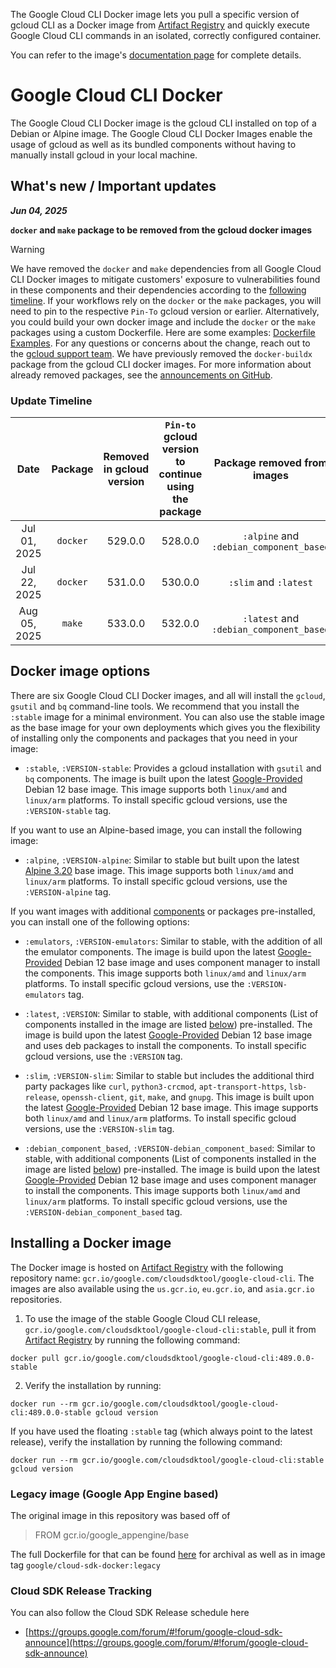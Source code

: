 The Google Cloud CLI Docker image lets you pull a specific version of gcloud CLI as a Docker image from [Artifact Registry](https://cloud.google.com/artifact-registry) and quickly execute Google Cloud CLI commands in an isolated, correctly configured container. 

You can refer to the image's [documentation page](https://cloud.google.com/sdk/docs/downloads-docker) for complete details.

# Google Cloud CLI Docker

The Google Cloud CLI Docker image is the gcloud CLI installed on top of a Debian or Alpine image. The Google Cloud CLI Docker Images enable the usage of gcloud as well as its bundled components without having to manually install gcloud in your local machine.

## What's new / Important updates

***Jun 04, 2025***

**`docker` and `make` package to be removed from the gcloud docker images**

> [!WARNING]  
> We have removed the `docker` and `make` dependencies from all
Google Cloud CLI Docker images to mitigate customers' exposure to vulnerabilities
found in these components and their dependencies according to the [following
timeline](#update_timeline). If your workflows rely on the `docker` or the `make` packages, you will need to
pin to the respective `Pin-To` gcloud version or earlier.
Alternatively, you could build your own docker image and include the
`docker` or the `make` packages using a custom Dockerfile. Here are some examples:
[Dockerfile Examples](https://cloud.google.com/sdk/docs/dockerfile_example).
For any questions or
concerns about the change, reach out to the
[gcloud support team](https://issuetracker.google.com/issues/new?component=187143).
We have previously removed the `docker-buildx` package from the
gcloud CLI docker images. For more information about already
removed packages, see the [announcements on GitHub](https://github.com/GoogleCloudPlatform/cloud-sdk-docker/discussions/categories/announcements?discussions_q=is%3Aopen+category%3AAnnouncements+label%3A3pPackageRemoval).

### Update Timeline

|  <img width=105/> Date  | Package | Removed in gcloud version | `Pin-to` gcloud version to continue using the package | Package removed from images |
|:----------:|:----------:|:-------------------------------------------:|:--------------------:|:----------:|
| Jul 01, 2025 | `docker` | 529.0.0 | 528.0.0 | `:alpine` and `:debian_component_based` |
| Jul 22, 2025 | `docker` | 531.0.0 | 530.0.0 | `:slim` and `:latest` |
| Aug 05, 2025 | `make` | 533.0.0 | 532.0.0 | `:latest` and `:debian_component_based` |


## Docker image options

There are six Google Cloud CLI Docker images, and all will install the
`gcloud`, `gsutil` and `bq` command-line tools. We recommend that you install
the `:stable` image for a minimal environment. You can also
use the stable image as the base image for your own deployments which gives you
the flexibility of installing only the components and packages that you need in
your image:

* `:stable`, `:VERSION-stable`: Provides a gcloud installation
with `gsutil` and `bq` components. The image is built upon the latest
[Google-Provided](/software-supply-chain-security/docs/base-images#google-provided_base_images)
Debian 12 base image. This image supports both `linux/amd` and `linux/arm`
platforms. To install specific gcloud versions, use
the `:VERSION-stable` tag.

If you want to use an Alpine-based image, you can install the following
image:

* `:alpine`, `:VERSION-alpine`: Similar to stable but built upon the latest
[Alpine 3.20](https://github.com/alpinelinux/docker-alpine/tree/v3.20)
base image. This image supports both `linux/amd` and `linux/arm` platforms. To
install specific gcloud versions, use the `:VERSION-alpine` tag.

If you want images with additional
[components](#components_installed_in_each_tag) or packages pre-installed,
you can install one of the following options:

* `:emulators`, `:VERSION-emulators`: Similar to stable, with the
addition of all the emulator components. The image is build upon the latest
[Google-Provided](/software-supply-chain-security/docs/base-images#google-provided_base_images)
Debian 12 base image and uses component manager to install the components. This
image supports both `linux/amd` and `linux/arm` platforms. To install specific
gcloud versions, use the `:VERSION-emulators`
tag.

* `:latest`, `:VERSION`: Similar to stable, with additional components
(List of components installed in the image are listed
[below](#components_installed_in_each_tag)) pre-installed. The image is build
upon the latest
[Google-Provided](/software-supply-chain-security/docs/base-images#google-provided_base_images)
Debian 12 base image and uses deb packages to install the components. To install
specific gcloud versions, use the `:VERSION`
tag.

* `:slim`, `:VERSION-slim`: Similar to stable but includes the additional
third party packages like `curl`, `python3-crcmod`, `apt-transport-https`,
`lsb-release`, `openssh-client`, `git`, `make`, and `gnupg`. This image is
built upon the latest
[Google-Provided](/software-supply-chain-security/docs/base-images#google-provided_base_images)
Debian 12 base image. This image supports both `linux/amd` and `linux/arm`
platforms. To install specific gcloud versions, use
the `:VERSION-slim` tag.

* `:debian_component_based`, `:VERSION-debian_component_based`: Similar to
stable, with additional components
(List of components installed in the image are listed
[below](#components_installed_in_each_tag)) pre-installed. The image is build
upon the latest
[Google-Provided](/software-supply-chain-security/docs/base-images#google-provided_base_images)
Debian 12 base image and uses component manager to install the components. This
image supports both `linux/amd` and `linux/arm` platforms. To install specific
gcloud versions, use the `:VERSION-debian_component_based` tag.

## Installing a Docker image

The Docker image is hosted on
[Artifact Registry](https://console.cloud.google.com/artifacts/docker/google.com:cloudsdktool/us/gcr.io/google-cloud-cli)
with the following repository name:
`gcr.io/google.com/cloudsdktool/google-cloud-cli`. The images are also available
using the `us.gcr.io`, `eu.gcr.io`, and `asia.gcr.io` repositories.

1. To use the image of the stable Google Cloud CLI release,
  `gcr.io/google.com/cloudsdktool/google-cloud-cli:stable`,
  pull it from [Artifact Registry](https://console.cloud.google.com/artifacts/docker/google.com:cloudsdktool/us/gcr.io/google-cloud-cli)
  by running the following command:

  ```none
  docker pull gcr.io/google.com/cloudsdktool/google-cloud-cli:489.0.0-stable
  ```

2. Verify the installation by running:

  ```none
  docker run --rm gcr.io/google.com/cloudsdktool/google-cloud-cli:489.0.0-stable gcloud version
  ```

  If you have used the floating `:stable` tag (which always point to the latest
  release), verify the installation by running the following command:

  ```none
  docker run --rm gcr.io/google.com/cloudsdktool/google-cloud-cli:stable gcloud version
  ```

### Legacy image (Google App Engine based)

The original image in this repository was based off of

> FROM gcr.io/google_appengine/base

The full Dockerfile for that can be found
[here](google_appengine_base/Dockerfile) for archival as well as in image tag
`google/cloud-sdk-docker:legacy`

### Cloud SDK Release Tracking

You can also follow the Cloud SDK Release schedule here
- [https://groups.google.com/forum/#!forum/google-cloud-sdk-announce](https://groups.google.com/forum/#!forum/google-cloud-sdk-announce)

